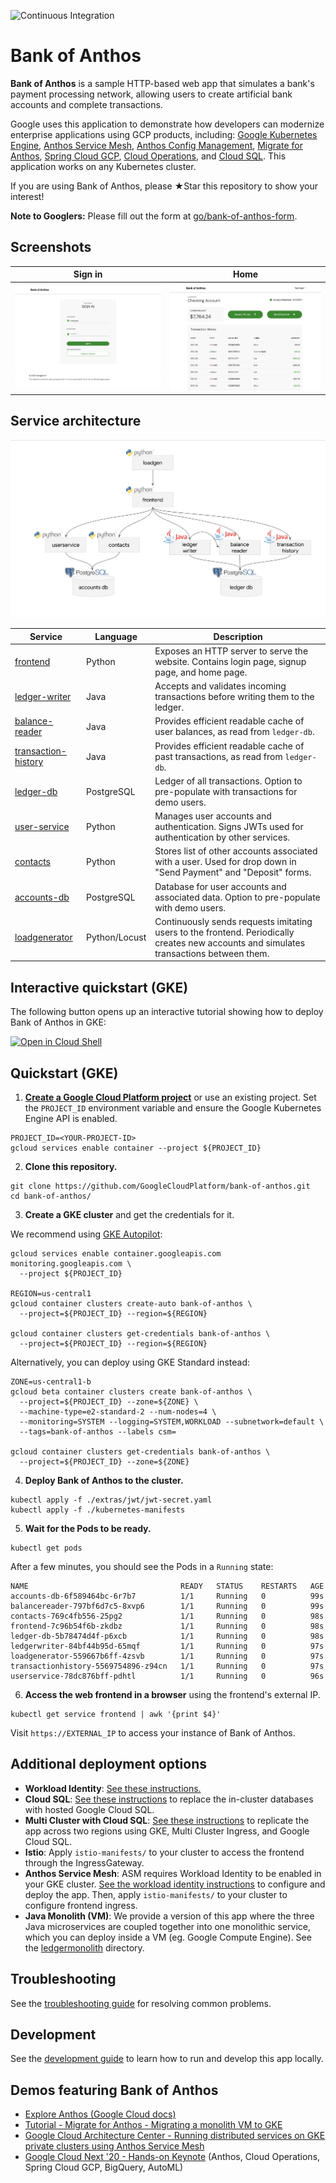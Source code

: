 ![Continuous Integration](https://github.com/GoogleCloudPlatform/bank-of-anthos/workflows/Continuous%20Integration%20-%20Main/Release/badge.svg)

# Bank of Anthos

**Bank of Anthos** is a sample HTTP-based web app that simulates a bank's payment processing network, allowing users to create artificial bank accounts and complete transactions.

Google uses this application to demonstrate how developers can modernize enterprise applications using GCP products, including: [Google Kubernetes Engine](https://cloud.google.com/kubernetes-engine), [Anthos Service Mesh](https://cloud.google.com/anthos/service-mesh), [Anthos Config Management](https://cloud.google.com/anthos/config-management), [Migrate for Anthos](https://cloud.google.com/migrate/anthos), [Spring Cloud GCP](https://spring.io/projects/spring-cloud-gcp), [Cloud Operations](https://cloud.google.com/products/operations), and [Cloud SQL](https://cloud.google.com/sql/docs). This application works on any Kubernetes cluster.

If you are using Bank of Anthos, please ★Star this repository to show your interest!

**Note to Googlers:** Please fill out the form at [go/bank-of-anthos-form](https://goto2.corp.google.com/bank-of-anthos-form).

## Screenshots

| Sign in                                                                                                        | Home                                                                                                    |
| ----------------------------------------------------------------------------------------------------------------- | ------------------------------------------------------------------------------------------------------------------ |
| [![Login](./docs/login.png)](./docs/login.png) | [![User Transactions](./docs/transactions.png)](./docs/transactions.png) |


## Service architecture

![Architecture Diagram](./docs/architecture.png)

| Service                                          | Language      | Description                                                                                                                                  |
| ------------------------------------------------ | ------------- | -------------------------------------------------------------------------------------------------------------------------------------------- |
| [frontend](./src/frontend)                       | Python        | Exposes an HTTP server to serve the website. Contains login page, signup page, and home page.                                                |
| [ledger-writer](./src/ledgerwriter)              | Java          | Accepts and validates incoming transactions before writing them to the ledger.                                                               |
| [balance-reader](./src/balancereader)            | Java          | Provides efficient readable cache of user balances, as read from `ledger-db`.                                                                |
| [transaction-history](./src/transactionhistory)  | Java          | Provides efficient readable cache of past transactions, as read from `ledger-db`.                                                            |
| [ledger-db](./src/ledger-db)                     | PostgreSQL | Ledger of all transactions. Option to pre-populate with transactions for demo users.                                                         |
| [user-service](./src/userservice)                | Python        | Manages user accounts and authentication. Signs JWTs used for authentication by other services.                                              |
| [contacts](./src/contacts)                       | Python        | Stores list of other accounts associated with a user. Used for drop down in "Send Payment" and "Deposit" forms. |
| [accounts-db](./src/accounts-db)                 | PostgreSQL | Database for user accounts and associated data. Option to pre-populate with demo users.                                                      |
| [loadgenerator](./src/loadgenerator)             | Python/Locust | Continuously sends requests imitating users to the frontend. Periodically creates new accounts and simulates transactions between them.      |

## Interactive quickstart (GKE)

The following button opens up an interactive tutorial showing how to deploy Bank of Anthos in GKE:

[![Open in Cloud Shell](https://gstatic.com/cloudssh/images/open-btn.svg)](https://ssh.cloud.google.com/cloudshell/editor?show=ide&cloudshell_git_repo=https://github.com/GoogleCloudPlatform/bank-of-anthos&cloudshell_workspace=.&cloudshell_tutorial=extras/cloudshell/tutorial.md)

## Quickstart (GKE)

1. **[Create a Google Cloud Platform project](https://cloud.google.com/resource-manager/docs/creating-managing-projects#creating_a_project)** or use an existing project. Set the `PROJECT_ID` environment variable and ensure the Google Kubernetes Engine API is enabled.

```
PROJECT_ID=<YOUR-PROJECT-ID>
gcloud services enable container --project ${PROJECT_ID}
```

2. **Clone this repository.**

```
git clone https://github.com/GoogleCloudPlatform/bank-of-anthos.git
cd bank-of-anthos/
```

3. **Create a GKE cluster** and get the credentials for it.

We recommend using [GKE Autopilot](https://cloud.google.com/kubernetes-engine/docs/concepts/autopilot-overview):

```
gcloud services enable container.googleapis.com monitoring.googleapis.com \
  --project ${PROJECT_ID}

REGION=us-central1
gcloud container clusters create-auto bank-of-anthos \
  --project=${PROJECT_ID} --region=${REGION}

gcloud container clusters get-credentials bank-of-anthos \
  --project=${PROJECT_ID} --region=${REGION}
```

Alternatively, you can deploy using GKE Standard instead:

```
ZONE=us-central1-b
gcloud beta container clusters create bank-of-anthos \
  --project=${PROJECT_ID} --zone=${ZONE} \
  --machine-type=e2-standard-2 --num-nodes=4 \
  --monitoring=SYSTEM --logging=SYSTEM,WORKLOAD --subnetwork=default \
  --tags=bank-of-anthos --labels csm=

gcloud container clusters get-credentials bank-of-anthos \
  --project=${PROJECT_ID} --zone=${ZONE}
```

4. **Deploy Bank of Anthos to the cluster.**

```
kubectl apply -f ./extras/jwt/jwt-secret.yaml
kubectl apply -f ./kubernetes-manifests
```

5. **Wait for the Pods to be ready.**

```
kubectl get pods
```

After a few minutes, you should see the Pods in a `Running` state:

```
NAME                                  READY   STATUS    RESTARTS   AGE
accounts-db-6f589464bc-6r7b7          1/1     Running   0          99s
balancereader-797bf6d7c5-8xvp6        1/1     Running   0          99s
contacts-769c4fb556-25pg2             1/1     Running   0          98s
frontend-7c96b54f6b-zkdbz             1/1     Running   0          98s
ledger-db-5b78474d4f-p6xcb            1/1     Running   0          98s
ledgerwriter-84bf44b95d-65mqf         1/1     Running   0          97s
loadgenerator-559667b6ff-4zsvb        1/1     Running   0          97s
transactionhistory-5569754896-z94cn   1/1     Running   0          97s
userservice-78dc876bff-pdhtl          1/1     Running   0          96s
```

6. **Access the web frontend in a browser** using the frontend's external IP.

```
kubectl get service frontend | awk '{print $4}'
```

Visit `https://EXTERNAL_IP` to access your instance of Bank of Anthos.

## Additional deployment options

- **Workload Identity**: [See these instructions.](./docs/workload-identity.md)
- **Cloud SQL**: [See these instructions](./extras/cloudsql) to replace the in-cluster databases with hosted Google Cloud SQL.
- **Multi Cluster with Cloud SQL**: [See these instructions](./extras/cloudsql-multicluster) to replicate the app across two regions using GKE, Multi Cluster Ingress, and Google Cloud SQL.
- **Istio**: Apply `istio-manifests/` to your cluster to access the frontend through the IngressGateway.
- **Anthos Service Mesh**: ASM requires Workload Identity to be enabled in your GKE cluster. [See the workload identity instructions](./docs/workload-identity.md) to configure and deploy the app. Then, apply `istio-manifests/` to your cluster to configure frontend ingress.
- **Java Monolith (VM)**: We provide a version of this app where the three Java microservices are coupled together into one monolithic service, which you can deploy inside a VM (eg. Google Compute Engine). See the [ledgermonolith](./src/ledgermonolith) directory.

## Troubleshooting

See the [troubleshooting guide](./docs/troubleshooting.md) for resolving common problems.

## Development

See the [development guide](./docs/development.md) to learn how to run and develop this app locally.

## Demos featuring Bank of Anthos
- [Explore Anthos (Google Cloud docs)](https://cloud.google.com/anthos/docs/tutorials/explore-anthos)
- [Tutorial - Migrate for Anthos - Migrating a monolith VM to GKE](https://cloud.google.com/migrate/containers/docs/migrating-monolith-vm-overview-setup)
- [Google Cloud Architecture Center - Running distributed services on GKE private clusters using Anthos Service Mesh](https://cloud.google.com/architecture/distributed-services-on-gke-private-using-anthos-service-mesh)
- [Google Cloud Next '20 - Hands-on Keynote](https://www.youtube.com/watch?v=7QR1z35h_yc)  (Anthos, Cloud Operations, Spring Cloud GCP, BigQuery, AutoML)

